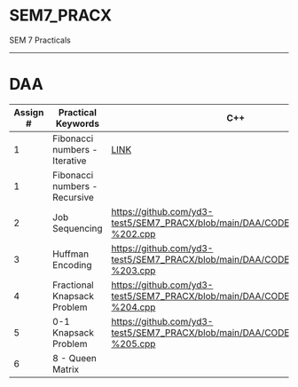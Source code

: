 # SEM7_PRACX
SEM 7 Practicals

---
# DAA

| Assign # | Practical Keywords            | C++                                                                            | Python                                                                                |
|----------|-------------------------------|--------------------------------------------------------------------------------|---------------------------------------------------------------------------------------|
|     1    | Fibonacci numbers - Iterative | <a href="https://github.com/yd3-test5/SEM7_PRACX/blob/main/DAA/CODEBASE/DAA%20-1.cpp">LINK</a>    | [https://github.com/yd3-test5/SEM7_PRACX/blob/main/DAA/CODEBASE/Fibonacci_Iterative.py](LINK) |
|     1    | Fibonacci numbers - Recursive |                                                                                | https://github.com/yd3-test5/SEM7_PRACX/blob/main/DAA/CODEBASE/Fibonacci_Recursive.py |
|     2    | Job Sequencing                | https://github.com/yd3-test5/SEM7_PRACX/blob/main/DAA/CODEBASE/DAA%20-%202.cpp | https://github.com/yd3-test5/SEM7_PRACX/blob/main/DAA/CODEBASE/Job_Seq.py             |
|     3    | Huffman Encoding              | https://github.com/yd3-test5/SEM7_PRACX/blob/main/DAA/CODEBASE/DAA%20-%203.cpp | https://github.com/yd3-test5/SEM7_PRACX/blob/main/DAA/CODEBASE/Huffman.py             |
|     4    | Fractional Knapsack Problem   | https://github.com/yd3-test5/SEM7_PRACX/blob/main/DAA/CODEBASE/DAA%20-%204.cpp | https://github.com/yd3-test5/SEM7_PRACX/blob/main/DAA/CODEBASE/Frac_Knapsack.py       |
|     5    | 0-1 Knapsack Problem          | https://github.com/yd3-test5/SEM7_PRACX/blob/main/DAA/CODEBASE/DAA%20-%205.cpp | https://github.com/yd3-test5/SEM7_PRACX/blob/main/DAA/CODEBASE/01_Knapsack.py         |
|     6    | 8 - Queen Matrix              |                                                                                | https://github.com/yd3-test5/SEM7_PRACX/blob/main/DAA/CODEBASE/8-Queen.py             |
